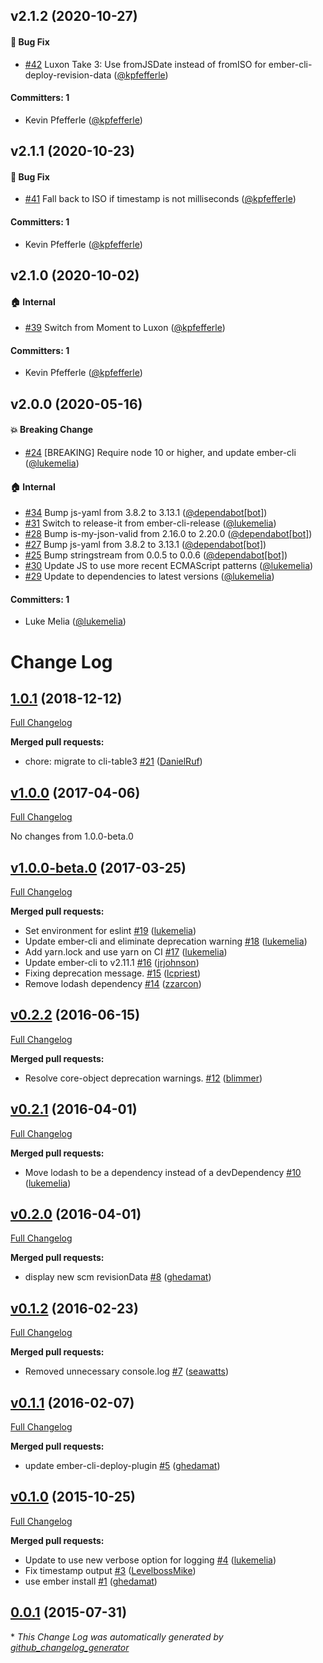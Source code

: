 ## v2.1.2 (2020-10-27)

#### :bug: Bug Fix
* [#42](https://github.com/ember-cli-deploy/ember-cli-deploy-display-revisions/pull/42) Luxon Take 3: Use fromJSDate instead of fromISO for ember-cli-deploy-revision-data ([@kpfefferle](https://github.com/kpfefferle))

#### Committers: 1
- Kevin Pfefferle ([@kpfefferle](https://github.com/kpfefferle))

## v2.1.1 (2020-10-23)

#### :bug: Bug Fix
* [#41](https://github.com/ember-cli-deploy/ember-cli-deploy-display-revisions/pull/41) Fall back to ISO if timestamp is not milliseconds ([@kpfefferle](https://github.com/kpfefferle))

#### Committers: 1
- Kevin Pfefferle ([@kpfefferle](https://github.com/kpfefferle))

## v2.1.0 (2020-10-02)

#### :house: Internal
* [#39](https://github.com/ember-cli-deploy/ember-cli-deploy-display-revisions/pull/39) Switch from Moment to Luxon ([@kpfefferle](https://github.com/kpfefferle))

#### Committers: 1
- Kevin Pfefferle ([@kpfefferle](https://github.com/kpfefferle))

## v2.0.0 (2020-05-16)

#### :boom: Breaking Change
* [#24](https://github.com/ember-cli-deploy/ember-cli-deploy-display-revisions/pull/24) [BREAKING] Require node 10 or higher, and update ember-cli ([@lukemelia](https://github.com/lukemelia))

#### :house: Internal
* [#34](https://github.com/ember-cli-deploy/ember-cli-deploy-display-revisions/pull/34) Bump js-yaml from 3.8.2 to 3.13.1 ([@dependabot[bot]](https://github.com/apps/dependabot))
* [#31](https://github.com/ember-cli-deploy/ember-cli-deploy-display-revisions/pull/31) Switch to release-it from ember-cli-release ([@lukemelia](https://github.com/lukemelia))
* [#28](https://github.com/ember-cli-deploy/ember-cli-deploy-display-revisions/pull/28) Bump is-my-json-valid from 2.16.0 to 2.20.0 ([@dependabot[bot]](https://github.com/apps/dependabot))
* [#27](https://github.com/ember-cli-deploy/ember-cli-deploy-display-revisions/pull/27) Bump js-yaml from 3.8.2 to 3.13.1 ([@dependabot[bot]](https://github.com/apps/dependabot))
* [#25](https://github.com/ember-cli-deploy/ember-cli-deploy-display-revisions/pull/25) Bump stringstream from 0.0.5 to 0.0.6 ([@dependabot[bot]](https://github.com/apps/dependabot))
* [#30](https://github.com/ember-cli-deploy/ember-cli-deploy-display-revisions/pull/30) Update JS to use more recent ECMAScript patterns ([@lukemelia](https://github.com/lukemelia))
* [#29](https://github.com/ember-cli-deploy/ember-cli-deploy-display-revisions/pull/29) Update to dependencies to latest versions ([@lukemelia](https://github.com/lukemelia))

#### Committers: 1
- Luke Melia ([@lukemelia](https://github.com/lukemelia))

# Change Log

## [1.0.1](https://github.com/ember-cli-deploy/ember-cli-deploy-display-revisions/tree/1.0.1) (2018-12-12)
[Full Changelog](https://github.com/ember-cli-deploy/ember-cli-deploy-display-revisions/compare/v1.0.0...1.0.1)

**Merged pull requests:**

- chore: migrate to cli-table3 [\#21](https://github.com/ember-cli-deploy/ember-cli-deploy-display-revisions/pull/21) ([DanielRuf](https://github.com/DanielRuf))

## [v1.0.0](https://github.com/ember-cli-deploy/ember-cli-deploy-display-revisions/tree/v1.0.0) (2017-04-06)
[Full Changelog](https://github.com/ember-cli-deploy/ember-cli-deploy-display-revisions/compare/v1.0.0-beta.0...v1.0.0)

No changes from 1.0.0-beta.0

## [v1.0.0-beta.0](https://github.com/ember-cli-deploy/ember-cli-deploy-display-revisions/tree/v1.0.0-beta.0) (2017-03-25)
[Full Changelog](https://github.com/ember-cli-deploy/ember-cli-deploy-display-revisions/compare/v0.2.2...v1.0.0-beta.0)

**Merged pull requests:**

- Set environment for eslint [\#19](https://github.com/ember-cli-deploy/ember-cli-deploy-display-revisions/pull/19) ([lukemelia](https://github.com/lukemelia))
- Update ember-cli and eliminate deprecation warning [\#18](https://github.com/ember-cli-deploy/ember-cli-deploy-display-revisions/pull/18) ([lukemelia](https://github.com/lukemelia))
- Add yarn.lock and use yarn on CI [\#17](https://github.com/ember-cli-deploy/ember-cli-deploy-display-revisions/pull/17) ([lukemelia](https://github.com/lukemelia))
- Update ember-cli to v2.11.1 [\#16](https://github.com/ember-cli-deploy/ember-cli-deploy-display-revisions/pull/16) ([jrjohnson](https://github.com/jrjohnson))
- Fixing deprecation message. [\#15](https://github.com/ember-cli-deploy/ember-cli-deploy-display-revisions/pull/15) ([lcpriest](https://github.com/lcpriest))
- Remove lodash dependency [\#14](https://github.com/ember-cli-deploy/ember-cli-deploy-display-revisions/pull/14) ([zzarcon](https://github.com/zzarcon))

## [v0.2.2](https://github.com/ember-cli-deploy/ember-cli-deploy-display-revisions/tree/v0.2.2) (2016-06-15)
[Full Changelog](https://github.com/ember-cli-deploy/ember-cli-deploy-display-revisions/compare/v0.2.1...v0.2.2)

**Merged pull requests:**

- Resolve core-object deprecation warnings. [\#12](https://github.com/ember-cli-deploy/ember-cli-deploy-display-revisions/pull/12) ([blimmer](https://github.com/blimmer))

## [v0.2.1](https://github.com/ember-cli-deploy/ember-cli-deploy-display-revisions/tree/v0.2.1) (2016-04-01)
[Full Changelog](https://github.com/ember-cli-deploy/ember-cli-deploy-display-revisions/compare/v0.2.0...v0.2.1)

**Merged pull requests:**

- Move lodash to be a dependency instead of a devDependency [\#10](https://github.com/ember-cli-deploy/ember-cli-deploy-display-revisions/pull/10) ([lukemelia](https://github.com/lukemelia))

## [v0.2.0](https://github.com/ember-cli-deploy/ember-cli-deploy-display-revisions/tree/v0.2.0) (2016-04-01)
[Full Changelog](https://github.com/ember-cli-deploy/ember-cli-deploy-display-revisions/compare/v0.1.2...v0.2.0)

**Merged pull requests:**

- display new scm revisionData [\#8](https://github.com/ember-cli-deploy/ember-cli-deploy-display-revisions/pull/8) ([ghedamat](https://github.com/ghedamat))

## [v0.1.2](https://github.com/ember-cli-deploy/ember-cli-deploy-display-revisions/tree/v0.1.2) (2016-02-23)
[Full Changelog](https://github.com/ember-cli-deploy/ember-cli-deploy-display-revisions/compare/v0.1.1...v0.1.2)

**Merged pull requests:**

- Removed unnecessary console.log [\#7](https://github.com/ember-cli-deploy/ember-cli-deploy-display-revisions/pull/7) ([seawatts](https://github.com/seawatts))

## [v0.1.1](https://github.com/ember-cli-deploy/ember-cli-deploy-display-revisions/tree/v0.1.1) (2016-02-07)
[Full Changelog](https://github.com/ember-cli-deploy/ember-cli-deploy-display-revisions/compare/v0.1.0...v0.1.1)

**Merged pull requests:**

- update ember-cli-deploy-plugin [\#5](https://github.com/ember-cli-deploy/ember-cli-deploy-display-revisions/pull/5) ([ghedamat](https://github.com/ghedamat))

## [v0.1.0](https://github.com/ember-cli-deploy/ember-cli-deploy-display-revisions/tree/v0.1.0) (2015-10-25)
[Full Changelog](https://github.com/ember-cli-deploy/ember-cli-deploy-display-revisions/compare/0.0.1...v0.1.0)

**Merged pull requests:**

- Update to use new verbose option for logging [\#4](https://github.com/ember-cli-deploy/ember-cli-deploy-display-revisions/pull/4) ([lukemelia](https://github.com/lukemelia))
- Fix timestamp output [\#3](https://github.com/ember-cli-deploy/ember-cli-deploy-display-revisions/pull/3) ([LevelbossMike](https://github.com/LevelbossMike))
- use ember install [\#1](https://github.com/ember-cli-deploy/ember-cli-deploy-display-revisions/pull/1) ([ghedamat](https://github.com/ghedamat))

## [0.0.1](https://github.com/ember-cli-deploy/ember-cli-deploy-display-revisions/tree/0.0.1) (2015-07-31)


\* *This Change Log was automatically generated by [github_changelog_generator](https://github.com/skywinder/Github-Changelog-Generator)*
